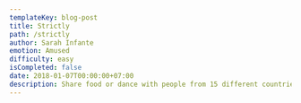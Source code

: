 ```yaml
---
templateKey: blog-post
title: Strictly
path: /strictly
author: Sarah Infante
emotion: Amused
difficulty: easy
isCompleted: false
date: 2018-01-07T00:00:00+07:00
description: Share food or dance with people from 15 different countries.
---
```


